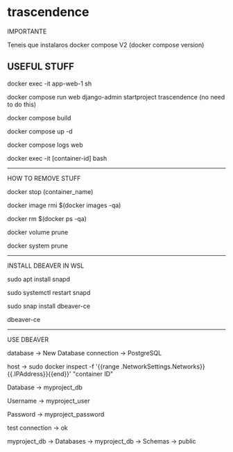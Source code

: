 # trascendence

IMPORTANTE

Teneis que instalaros docker compose V2 (docker compose version)

## USEFUL STUFF

docker exec -it app-web-1  sh

docker compose run web django-admin startproject trascendence (no need to do this)

docker compose build

docker compose up -d

docker compose logs web

docker exec -it [container-id] bash

-----------------------------------------

HOW TO REMOVE STUFF 

docker stop (container_name)

docker image rmi $(docker images -qa)

docker rm $(docker ps -qa)

docker volume prune

docker system prune

-----------------------------------------

INSTALL DBEAVER IN WSL

sudo apt install snapd

sudo systemctl restart snapd

sudo snap install dbeaver-ce

dbeaver-ce

-----------------------------------------

USE DBEAVER

database -> New Database connection -> PostgreSQL

host -> sudo docker inspect -f '{{range .NetworkSettings.Networks}}{{.IPAddress}}{{end}}' "container ID"

Database -> myproject_db

Username -> myproject_user

Password -> myproject_password

test connection -> ok

myproject_db -> Databases -> myproject_db -> Schemas -> public








